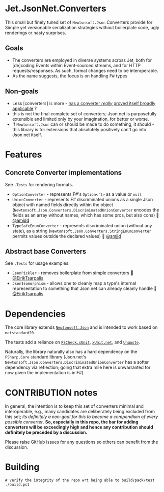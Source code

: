 # Jet.JsonNet.Converters

This small but finely tuned set of `Newtonsoft.Json` Converters provide for Simple yet versionable serialization strategies without boilerplate code, ugly renderings or nasty surprises.

## Goals

- The converters are employed in diverse systems across Jet, both for [de]coding Events within Event-sourced streams, and for HTTP requests/responses. As such, format changes need to be interoperable.
- As the name suggests, the focus is on handling F# types.

## Non-goals

- Less [converters] is more - [has a converter _really_ proved itself broadly applicable](https://en.wikipedia.org/wiki/Rule_of_three_(computer_programming)) ?
- this is not the final complete set of converters; Json.net is purposefully extensible and limited only by your imagination, for better or worse.
- If `Newtonsoft.Json` can or should be made to do something, it should - this library is for extensions that absolutely positively can't go into Json.net itself.

# Features

## Concrete Converter implementations

See `.Tests` for rendering formats.

- `OptionConverter` - represents F#'s `Option<'t>` as a value or `null`
- `UnionConverter` - represents F# discriminated unions as a single Json object with named fields directly within the object (`Newtonsoft.Json.Converters.DiscriminatedUnionConverter` encodes the fields as an array without names, which has some pros, but also cons) :pray: [@amjdd](https://github.com/amjjd)
- `TypeSafeEnumConverter` - represents discriminated union (without any state), as a string (`Newtonsoft.Json.Converters.StringEnumConverter` permits values outside the declared values) :pray: [@amjjd](https://github.com/amjjd)

## Abstract base Converters

See `.Tests` for usage examples.

- `JsonPickler` - removes boilerplate from simple converters :pray: [@EirikTsarpalis](https://github.com/eiriktsarpalis) 
- `JsonIsomorphism` - allows one to cleanly map a type's internal representation to something that Json.net can already cleanly handle :pray: [@EirikTsarpalis](https://github.com/eiriktsarpalis)

# Dependencies

The core library extends [`Newtonsoft.Json`](https://github.com/JamesNK/Newtonsoft.Json) and is intended to work based on `netstandard20`.

The tests add a reliance on [`FSCheck.xUnit`](https://github.com/fscheck/FsCheck), [`xUnit.net`](https://github.com/xunit/xunit), and [`Unquote`](https://github.com/SwensenSoftware/unquote).

Naturally, the library naturally also has a hard dependency on the `FSharp.Core` standard library (Json.net's `Newtonsoft.Json.Converters.DiscriminatedUnionConverter` has a softer dependency via reflection; going that extra mile here is unwarranted for now given the implementation is in F#).

# CONTRIBUTION notes

In general, the intention is to keep this set of converters minimal and interoperable, e.g., many candidates are deliberately being excluded from this set; _its definitely a non-goal for this to become a compendium of every possible converter_. **So, especially in this repo, the bar for adding converters will be exceedingly high and hence any contribution should definitely be preceded by a discussion.**

Please raise GitHub issues for any questions so others can benefit from the discussion.

# Building

```
# verify the integrity of the repo wrt being able to build/pack/test
./build.ps1
```

